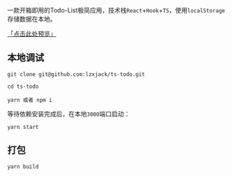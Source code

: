 一款开箱即用的Todo-List极简应用，技术栈`React`+`Hook`+`TS`，使用`localStorage`存储数据在本地。

<a href="https://ts-todo-4gq62y59cb7757e1-1304393382.tcloudbaseapp.com/" target="_blank">「点击此处预览」</a>

## 本地调试

```
git clone git@github.com:lzxjack/ts-todo.git

cd ts-todo

yarn 或者 npm i
```

等待依赖安装完成后，在本地`3000`端口启动：

```
yarn start
```

## 打包

```
yarn build
```

